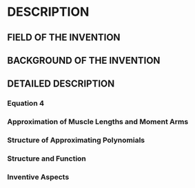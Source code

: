 # DESCRIPTION

## FIELD OF THE INVENTION

## BACKGROUND OF THE INVENTION

## DETAILED DESCRIPTION

### Equation 4

### Approximation of Muscle Lengths and Moment Arms

### Structure of Approximating Polynomials

### Structure and Function

### Inventive Aspects

